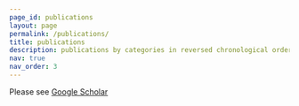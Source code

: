 ```yaml
---
page_id: publications
layout: page
permalink: /publications/
title: publications
description: publications by categories in reversed chronological order. generated by jekyll-scholar.
nav: true
nav_order: 3
---
```


Please see [Google Scholar](https://scholar.google.com/citations?user=Kh5aRXIAAAAJ&hl=en)
